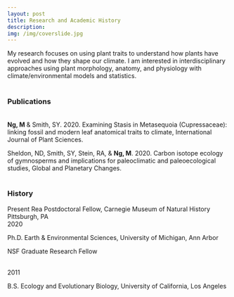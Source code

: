 ```yaml
---
layout: post
title: Research and Academic History
description: 
img: /img/coverslide.jpg
---
```


My research focuses on using plant traits to understand how plants have evolved and how they shape our climate. I am interested in interdisciplinary approaches using plant morphology, anatomy, and physiology with climate/environmental models and statistics. 
<br>
<br>
<h3> Publications </h3>
<br>
<b> Ng, M </b> & Smith, SY. 2020. Examining Stasis in Metasequoia (Cupressaceae): linking fossil and modern leaf anatomical traits to climate, International Journal of Plant Sciences. 
	
Sheldon, ND, Smith, SY, Stein, RA, & <b>Ng, M</b>. 2020. Carbon isotope ecology of gymnosperms and implications for paleoclimatic and paleoecological studies, Global and Planetary Changes.
<br>
<br>
<h3> History </h3>

Present	Rea Postdoctoral Fellow, Carnegie Museum of Natural History 
		Pittsburgh, PA
<br>
2020		<p> Ph.D. Earth & Environmental Sciences, University of Michigan, Ann Arbor </p>
		<p> NSF Graduate Research Fellow</p>
<br> 
2011		<p> B.S. Ecology and Evolutionary Biology, University of California, Los Angeles  </p>
<br>
<br>

